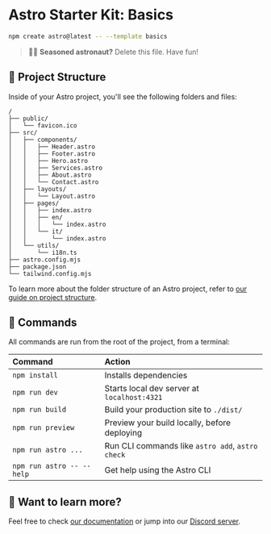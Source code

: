 # Astro Starter Kit: Basics

```sh
npm create astro@latest -- --template basics
```

> 🧑‍🚀 **Seasoned astronaut?** Delete this file. Have fun!

## 🚀 Project Structure

Inside of your Astro project, you'll see the following folders and files:

```text
/
├── public/
│   └── favicon.ico
├── src/
│   ├── components/
│   │   ├── Header.astro
│   │   ├── Footer.astro
│   │   ├── Hero.astro
│   │   ├── Services.astro
│   │   ├── About.astro
│   │   └── Contact.astro
│   ├── layouts/
│   │   └── Layout.astro
│   ├── pages/
│   │   ├── index.astro
│   │   ├── en/
│   │   │   └── index.astro
│   │   └── it/
│   │       └── index.astro
│   └── utils/
│       └── i18n.ts
├── astro.config.mjs
├── package.json
└── tailwind.config.mjs
```

To learn more about the folder structure of an Astro project, refer to [our guide on project structure](https://docs.astro.build/en/basics/project-structure/).

## 🧞 Commands

All commands are run from the root of the project, from a terminal:

| Command                   | Action                                           |
| :------------------------ | :----------------------------------------------- |
| `npm install`             | Installs dependencies                            |
| `npm run dev`             | Starts local dev server at `localhost:4321`      |
| `npm run build`           | Build your production site to `./dist/`          |
| `npm run preview`         | Preview your build locally, before deploying     |
| `npm run astro ...`       | Run CLI commands like `astro add`, `astro check` |
| `npm run astro -- --help` | Get help using the Astro CLI                     |

## 👀 Want to learn more?

Feel free to check [our documentation](https://docs.astro.build) or jump into our [Discord server](https://astro.build/chat).
